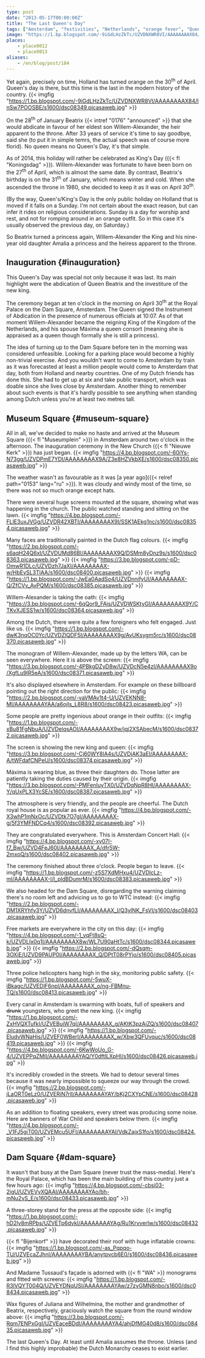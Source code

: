 ```yaml
---
type: post
date: "2013-05-17T00:00:00Z"
title: "The Last Queen's Day"
tags: ["Amsterdam", "festivities", "Netherlands", "orange fever", "Queen's Day"]
image: "https://1.bp.blogspot.com/-9iGdLHzZkTc/UZVDNXWR8VI/AAAAAAAAX84/InSw7POOSBE/s1600/dsc08349.picasaweb.jpg"
places:
    - place0012
    - place0013
aliases:
    - /en/blog/post/184
---
```


Yet again, precisely on time, Holland has turned orange on the 30<sup>th</sup> of April. Queen's day is there, but this time is the last in the modern history of the country.
{{< imgfig "https://1.bp.blogspot.com/-9iGdLHzZkTc/UZVDNXWR8VI/AAAAAAAAX84/InSw7POOSBE/s1600/dsc08349.picasaweb.jpg" >}}

<!--more-->

On the 28<sup>th</sup> of January Beatrix {{< intref "0176" "announced" >}} that she would abdicate in favour of her eldest son Willem-Alexander, the heir apparent to the throne. After 33 years of service it's time to say goodbye, said she (to put it in simple temrs, the actual speech was of course more florid). No queen means no Queen's Day, it's that simple.

As of 2014, this holiday will rather be celebrated as King's Day ({{< fl "Koningsdag" >}}). Willem-Alexander was fortunate to have been born on the 27<sup>th</sup> of April, which is almost the same date. By contrast, Beatrix's birthday is on the 31<sup>th</sup> of January, which means winter and cold. When she ascended the throne in 1980, she decided to keep it as it was on April 30<sup>th</sup>.

(By the way, Queen's/King's Day is the only public holiday on Holland that is moved if it falls on a Sunday. I'm not certain about the exact reason, but can infer it rides on religious considerations. Sunday is a day for worship and rest, and not for romping around in an orange outfit. So in this case it's usually observed the previous day, on Saturday.)

So Beatrix turned a princess again, Willem-Alexander the King and his nine-year old daughter Amalia a princess and the heiress apparent to the throne.

## Inauguration {#inauguration}

This Queen's Day was special not only because it was last. Its main highlight were the abdication of Queen Beatrix and the investiture of the new king.

The ceremony began at ten o'clock in the morning on April 30<sup>th</sup> at the Royal Palace on the Dam Square, Amsterdam. The Queen signed the Instrument of Abdication in the presence of numerous officials at 10:07. As of that moment Willem-Alexander became the reigning King of the Kingdom of the Netherlands, and his spouse Máxima a queen consort (meaning she is appraised as a queen though formally she is still a princess).

The idea of turning up to the Dam Square before ten in the morning was considered unfeasible. Looking for a parking place would become a highly non-trivial exercise. And you wouldn't want to come to Amsterdam by train as it was forecasted at least a million people would come to Amsterdam that day, both from Holland and nearby countries. One of my Dutch friends has done this. She had to get up at six and take public transport, which was doable since she lives close by Amsterdam. Another thing to remember about such events is that it's hardly possible to see anything when standing among Dutch unless you're at least two metres tall.

## Museum Square {#museum-square}

All in all, we've decided to make no haste and arrived at the Museum Square ({{< fl "Museumplein" >}}) in Amsterdam around two o'clock in the afternoon. The inauguration ceremony in the New Church ({{< fl "Nieuwe Kerk" >}}) has just began.
{{< imgfig "https://4.bp.blogspot.com/-60iYs-N73gg/UZVDPmE7YDI/AAAAAAAAX9A/Z3e8HZVkbXE/s1600/dsc08350.picasaweb.jpg" >}}

The weather wasn't as favourable as it was [a year ago]({{< relref path="0153" lang="ru" >}}). It was cloudy and windy most of the time, so there was not so much orange except hats.

There were several huge screens mounted at the square, showing what was happening in the church. The public watched standing and sitting on the lawn.
{{< imgfig "https://4.bp.blogspot.com/-FLlE3uxJVGg/UZVDR42XBTI/AAAAAAAAX9I/SSK1AEkg1nc/s1600/dsc08354.picasaweb.jpg" >}}

Many faces are traditionally painted in the Dutch flag colours.
{{< imgfig "https://2.bp.blogspot.com/-s6aqH24Q6xI/UZVDUMd86BI/AAAAAAAAX9Q/DSMm8yDnz9s/s1600/dsc08363.picasaweb.jpg" >}}
{{< imgfig "https://3.bp.blogspot.com/-pD-OmwR1DLc/UZVDzh7JaXI/AAAAAAAAX-w/HbEvSL3TlAA/s1600/dsc08400.picasaweb.jpg" >}}
{{< imgfig "https://1.bp.blogspot.com/-JwEa0AadSo4/UZVDnnifyUI/AAAAAAAAX-Q/ZfCVv_AvPQM/s1600/dsc08385.picasaweb.jpg" >}}

Willem-Alexander is taking the oath:
{{< imgfig "https://3.bp.blogspot.com/-6qQor9_FAjs/UZVDWSKtyGI/AAAAAAAAX9Y/CTKvXJESS1w/s1600/dsc08364.picasaweb.jpg" >}}

Among the Dutch, there were quite a few foreigners who felt engaged. Just like us.
{{< imgfig "https://1.bp.blogspot.com/-dwK3nqOC0Yc/UZVDZlQDF5I/AAAAAAAAX9g/AvUKsygm5rc/s1600/dsc08370.picasaweb.jpg" >}}

The monogram of Willem-Alexander, made up by the letters WA, can be seen everywhere. Here it is above the screen:
{{< imgfig "https://3.bp.blogspot.com/-4PBkgDZyD8w/UZVDcN5e4zI/AAAAAAAAX9o/XgfLu9lR5eA/s1600/dsc08371.picasaweb.jpg" >}}

It's also displayed elsewhere in Amsterdam. For example on these billboard pointing out the right direction for the public:
{{< imgfig "https://2.bp.blogspot.com/-vaVMAv1t4-U/UZVEKNN8-MI/AAAAAAAAYAA/a6ojIs_L8R8/s1600/dsc08423.picasaweb.jpg" >}}

Some people are pretty ingenious about orange in their outfits:
{{< imgfig "https://1.bp.blogspot.com/-xBu81FgNbuA/UZVDelqsAOI/AAAAAAAAX9w/jqj2XSAbecM/s1600/dsc08372.picasaweb.jpg" >}}

The screen is showing the new king and queen:
{{< imgfig "https://3.bp.blogspot.com/-Cj60WY8lA4s/UZVDjAK3aEI/AAAAAAAAX-A/tWFdafCNPeU/s1600/dsc08374.picasaweb.jpg" >}}

Máxima is wearing blue, as three their daughters do. Those latter are patiently taking the duties caused by their origin.
{{< imgfig "https://3.bp.blogspot.com/-PMFenIuyTX0/UZVDqNpR8HI/AAAAAAAAX-Y/qUxPLX3YcSE/s1600/dsc08387.picasaweb.jpg" >}}

The atmosphere is very friendly, and the people are cheerful. The Dutch royal house is as popular as ever.
{{< imgfig "https://4.bp.blogspot.com/-X3whP1mNxOc/UZVDtk7O7gI/AAAAAAAAX-g/5f3YMFNDCq4/s1600/dsc08392.picasaweb.jpg" >}}

They are congratulated everywhere. This is Amsterdam Concert Hall:
{{< imgfig "https://4.bp.blogspot.com/-xy07I-f7_Bw/UZVD4FeJ60I/AAAAAAAAX_A/dfr5W-2mxoQ/s1600/dsc08402.picasaweb.jpg" >}}

The ceremony finished about three o'clock. People began to leave.
{{< imgfig "https://1.bp.blogspot.com/-z5S7XdMHxu4/UZVDlcLz-mI/AAAAAAAAX-I/l_pldBDumrM/s1600/dsc08383.picasaweb.jpg" >}}

We also headed for the Dam Square, disregarding the warning claiming there's no room left and advicing us to go to WTC instead:
{{< imgfig "https://2.bp.blogspot.com/-DM1XRYhfv3Y/UZVD6dnvfLI/AAAAAAAAX_I/Q3ylNK_FsVI/s1600/dsc08403.picasaweb.jpg" >}}

Free markets are everywhere in the city on this day:
{{< imgfig "https://4.bp.blogspot.com/-1_yqFt8sQ-k/UZVDLIx0q1I/AAAAAAAAX8w/WL7U90aHtTc/s1600/dsc08344.picasaweb.jpg" >}}
{{< imgfig "https://2.bp.blogspot.com/-dQsqm-3OXiE/UZVD9PAUP0I/AAAAAAAAX_Q/DPtT08rPYjo/s1600/dsc08405.picasaweb.jpg" >}}

Three police helicopters hang high in the sky, monitoring public safety.
{{< imgfig "https://1.bp.blogspot.com/-5wuX-iBkagc/UZVEDlF6npI/AAAAAAAAX_o/ng-FBMnu-TQ/s1600/dsc08413.picasaweb.jpg" >}}

Every canal in Amsterdam is swarming with boats, full of speakers and ~~drunk~~ youngsters, who greet the new king.
{{< imgfig "https://1.bp.blogspot.com/-ZxHVQXTufkI/UZVEBuiW7qI/AAAAAAAAX_g/AKtK3pzAiZQ/s1600/dsc08407.picasaweb.jpg" >}}
{{< imgfig "https://1.bp.blogspot.com/-EludvWNaHis/UZVEF0WBerI/AAAAAAAAX_w/Xbw3QFUvquc/s1600/dsc08419.picasaweb.jpg" >}}
{{< imgfig "https://4.bp.blogspot.com/-6KwWoUo_G-4/UZVEPPqZMII/AAAAAAAAYAQ/Y0dftlLXpHI/s1600/dsc08426.picasaweb.jpg" >}}

It's incredibly crowded in the streets. We had to detour several times because it was nearly impossible to squeeze our way through the crowd.
{{< imgfig "https://2.bp.blogspot.com/-jLaORT0eLz0/UZVERiN7rlI/AAAAAAAAYAY/bKj2CXYpCNE/s1600/dsc08428.picasaweb.jpg" >}}

As an addition to floating speakers, every street was producing some noise. Here are banners of War Child and speakers below them.
{{< imgfig "https://4.bp.blogspot.com/-_V1FJ5giT00/UZVEMcu5UFI/AAAAAAAAYAI/VdkZajxS1fo/s1600/dsc08424.picasaweb.jpg" >}}

## Dam Square {#dam-square}

It wasn't that busy at the Dam Square (never trust the mass-media). Here's the Royal Palace, which has been the main building of this country just a few hours ago:
{{< imgfig "https://4.bp.blogspot.com/-cbsi03-2igU/UZVEVyXQAAI/AAAAAAAAYAo/bh-mNu2vS_E/s1600/dsc08433.picasaweb.jpg" >}}

A three-storey stand for the press at the opposite side:
{{< imgfig "https://1.bp.blogspot.com/-hD2ly8mRPbs/UZVETp6dvkI/AAAAAAAAYAg/Ru1KrvverIw/s1600/dsc08432.picasaweb.jpg" >}}

{{< fl "Bijenkorf" >}} have decorated their roof with huge inflatable crowns:
{{< imgfig "https://1.bp.blogspot.com/-as_Pqpqo-TU/UZVEcaZJhnI/AAAAAAAAYBA/anytpvcb6E0/s1600/dsc08436.picasaweb.jpg" >}}

And Madame Tussaud's façade is adorned with {{< fl "WA" >}} monograms and fitted with screens:
{{< imgfig "https://1.bp.blogspot.com/-R3lVQYT004Q/UZVEYDNqUSI/AAAAAAAAYAw/z7zyGMN8nbo/s1600/dsc08434.picasaweb.jpg" >}}

Wax figures of Juliana and Wilhelmina, the mother and grandmother of Beatrix, respectively, graciously watch the square from the round window above:
{{< imgfig "https://3.bp.blogspot.com/-Rqm7ENPxGgI/UZVEaceBDdI/AAAAAAAAYA4/ahjDfMG40d8/s1600/dsc08435.picasaweb.jpg" >}}

The last Queen's Day. At least until Amalia assumes the throne. Unless (and I find this highly improbable) the Dutch Monarchy ceases to exist earlier.
